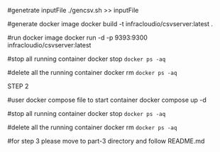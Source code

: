#genetrate inputFile
./gencsv.sh >> inputFile

#generate docker image
docker build -t infracloudio/csvserver:latest .

#run docker image
docker run -d -p 9393:9300 infracloudio/csvserver:latest

#stop all running container
docker stop `docker ps -aq`

#delete all the running container
docker rm `docker ps -aq`

STEP 2

#user docker compose file to start container
docker compose up -d

#stop all running container
docker stop `docker ps -aq`

#delete all the running container
docker rm `docker ps -aq`


#for step 3 please move to part-3 directory and follow README.md
